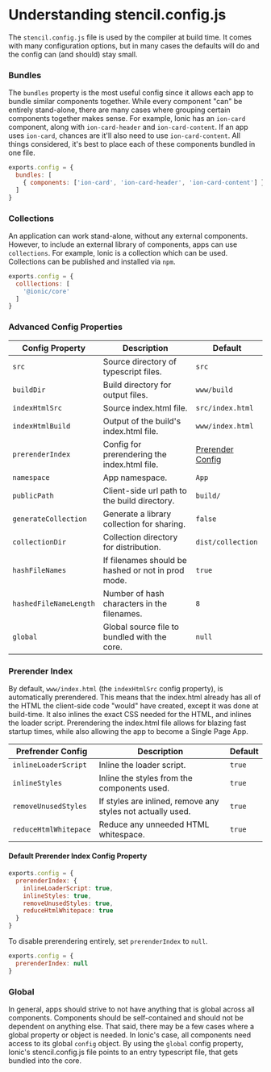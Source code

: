 # Understanding stencil.config.js

The `stencil.config.js` file is used by the compiler at build time. It comes with many configuration options, but in many cases the defaults will do and the config can (and should) stay small.


### Bundles

The `bundles` property is the most useful config since it allows each app to bundle similar components together. While every component "can" be entirely stand-alone, there are many cases where grouping certain components together makes sense. For example, Ionic has an `ion-card` component, along with `ion-card-header` and `ion-card-content`. If an app uses `ion-card`, chances are it'll also need to use `ion-card-content`. All things considered, it's best to place each of these components bundled in one file.

```javascript
exports.config = {
  bundles: [
    { components: ['ion-card', 'ion-card-header', 'ion-card-content'] }
  ]
}
```


### Collections

An application can work stand-alone, without any external components. However, to include
an external library of components, apps can use `collections`. For example, Ionic is a collection
which can be used. Collections can be published and installed via `npm`.

```javascript
exports.config = {
  colllections: [
    '@ionic/core'
  ]
}
```


### Advanced Config Properties

| Config Property        | Description                                        | Default           |
| ---------------------- | -------------------------------------------------- | ----------------- |
| `src`                  | Source directory of typescript files.              | `src`             |
| `buildDir`             | Build directory for output files.                  | `www/build`       |
| `indexHtmlSrc`         | Source index.html file.                            | `src/index.html`  |
| `indexHtmlBuild`       | Output of the build's index.html file.             | `www/index.html`  |
| `prerenderIndex`       | Config for prerendering the index.html file.       | [Prerender Config](#prerender-index) |
| `namespace`            | App namespace.                                     | `App`             |
| `publicPath`           | Client-side url path to the build directory.       | `build/`          |
| `generateCollection`   | Generate a library collection for sharing.         | `false`           |
| `collectionDir`        | Collection directory for distribution.             | `dist/collection` |
| `hashFileNames`        | If filenames should be hashed or not in prod mode. | `true`            |
| `hashedFileNameLength` | Number of hash characters in the filenames.        | `8`               |
| `global`               | Global source file to bundled with the core.       | `null`            |


### Prerender Index

By default, `www/index.html` (the `indexHtmlSrc` config property), is automatically prerendered.
This means that the index.html already has all of the HTML the client-side code "would" have created,
except it was done at build-time. It also inlines the exact CSS needed for the HTML, and inlines
the loader script. Prerendering the index.html file allows for blazing fast startup times, while also
allowing the app to become a Single Page App.

| Prefrender Config     | Description                                                 | Default |
| --------------------- | ----------------------------------------------------------- | ------- |
| `inlineLoaderScript`  | Inline the loader script.                                   | `true`  |
| `inlineStyles`        | Inline the styles from the components used.                 | `true`  |
| `removeUnusedStyles`  | If styles are inlined, remove any styles not actually used. | `true`  |
| `reduceHtmlWhitepace` | Reduce any unneeded HTML whitespace.                        | `true`  |


#### Default Prerender Index Config Property

```javascript
exports.config = {
  prerenderIndex: {
    inlineLoaderScript: true,
    inlineStyles: true,
    removeUnusedStyles: true,
    reduceHtmlWhitepace: true
  }
}
```

To disable prerendering entirely, set `prerenderIndex` to `null`.

```javascript
exports.config = {
  prerenderIndex: null
}
```


### Global

In general, apps should strive to not have anything that is global across all components. Components should be self-contained and should not be dependent on anything else. That said, there may be a few cases where a global property or object is needed. In Ionic's case, all components need access to its global `config` object. By using the `global` config property, Ionic's stencil.config.js file points to an entry typescript file, that gets bundled into the core.
